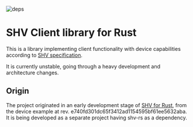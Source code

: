 ![deps](https://deps.rs/repo/github/silicon-heaven/libshvclient-rs/status.svg)

# SHV Client library for Rust

This is a library implementing client functionality with device capabilities
according to [SHV specification](https://silicon-heaven.github.io/shv-doc/index.html).

It is currently unstable, going through a heavy development and architecture changes.

## Origin

The project originated in an early development stage of [SHV for Rust](https://github.com/silicon-heaven/shv-rs/), from
the device example at rev. e740fd301dc65f3412ad1154595bf61ee5632aba. It is being developed as a separate project having
shv-rs as a dependency.
